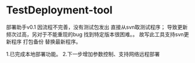 TestDeployment-tool
===================

部署助手v0.1
因流程不完善，没有测试包发出 直接从svn取测试程序；
导致更新频次过高，另对于不能重现的bug 找到特定版本很困难。。
故写此工具支持svn更新程序 打包备份 替换最新程序。



1.已完成本地部署功能。
2.下一步增加参数控制、支持网络远程部署

